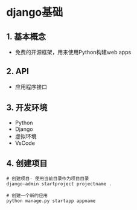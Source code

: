 # django基础

## 1. 基本概念

- 免费的开源框架，用来使用Python构建web apps

## 2. API

- 应用程序接口

## 3. 开发环境

- Python
- Django
- 虚拟环境
- VsCode

## 4. 创建项目

```django
# 创建项目- 使用当前目录作为项目目录
django-admin startproject projectname .

# 创建一个新的应用
python manage.py startapp appname
```

